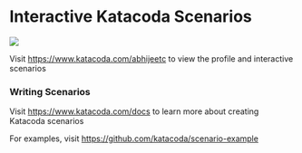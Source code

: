 # Interactive Katacoda Scenarios

[![](http://shields.katacoda.com/katacoda/abhijeetc/count.svg)](https://www.katacoda.com/abhijeetc "Get your profile on Katacoda.com")

Visit https://www.katacoda.com/abhijeetc to view the profile and interactive scenarios

### Writing Scenarios
Visit https://www.katacoda.com/docs to learn more about creating Katacoda scenarios

For examples, visit https://github.com/katacoda/scenario-example
